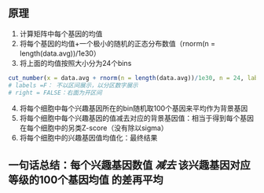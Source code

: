 ## 原理
1. 计算矩阵中每个基因的均值
2. 将每个基因的均值+一个极小的随机的正态分布数值（rnorm(n = length(data.avg))/1e30）
3. 将上面的均值按照大小分为24个bins
```r
cut_number(x = data.avg + rnorm(n = length(data.avg))/1e30, n = 24, labels = FALSE, right = FALSE)
# labels =F： 不以区间展示，以分区数字展示
# right = FALSE：右面为开区间
```
4. 将每个细胞中每个兴趣基因所在的bin随机取100个基因来平均作为背景基因
5. 将每个细胞中每个兴趣基因的值减去对应的背景基因值：相当于得到每个基因在每个细胞中的另类Z-score（没有除以sigma）
6. 将每个细胞中的兴趣基因值均值化：最终结果

## 一句话总结：每个兴趣基因数值      $减去$        该兴趣基因对应等级的100个基因均值        的差再平均
